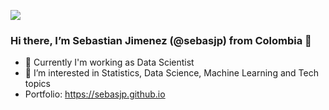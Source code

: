 ![](https://komarev.com/ghpvc/?username=sebasjp)

### Hi there, I’m Sebastian Jimenez (@sebasjp) from Colombia 👋
- 🤖 Currently I'm working as Data Scientist
- 👀 I’m interested in Statistics, Data Science, Machine Learning and Tech topics
- Portfolio: https://sebasjp.github.io
<!---
sebasjp/sebasjp is a ✨ special ✨ repository because its `README.md` (this file) appears on your GitHub profile.
You can click the Preview link to take a look at your changes.
--->
